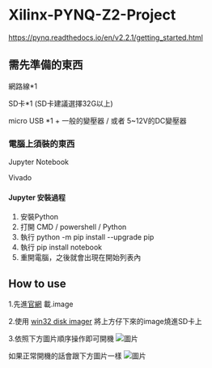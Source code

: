 # Xilinx-PYNQ-Z2-Project

https://pynq.readthedocs.io/en/v2.2.1/getting_started.html

## 需先準備的東西

網路線*1

SD卡*1 (SD卡建議選擇32G以上)

micro USB *1 + 一般的變壓器 / 或者 5~12V的DC變壓器 

### 電腦上須裝的東西
Jupyter Notebook 

Vivado 

#### Jupyter 安裝過程
1. 安裝Python
2. 打開 CMD / powershell / Python 
3. 執行 python -m pip install --upgrade pip
4. 執行 pip install notebook
5. 重開電腦，之後就會出現在開始列表內
## How to use 

1.先進[官網](https://pynq.readthedocs.io/en/v2.2.1/getting_started/pynq_image.html) 載.image 

2.使用 [win32 disk imager](https://win32diskimager.download/) 將上方仔下來的image燒進SD卡上

3.依照下方圖片順序操作即可開機
![圖片](https://user-images.githubusercontent.com/67036239/130071424-2d2ad13d-cd3e-4ba5-a7dc-fd725454bccc.png)

如果正常開機的話會跟下方圖片一樣
![圖片](https://cdn.discordapp.com/attachments/701994693717917757/877882049170636861/20210819_194443.jpg)

## 
